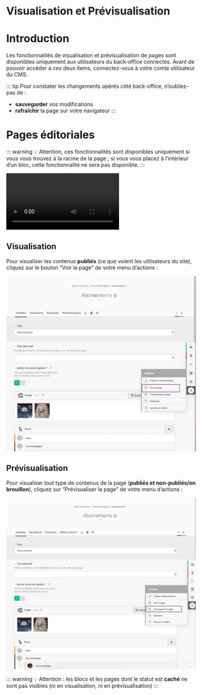 # Visualisation et Prévisualisation

# Introduction

Les fonctionnalités de visualisation et prévisualisation de pages sont disponibles uniquement aux utilisateurs du back-office connectés. Avant de pouvoir accéder à ces deux items, connectez-vous à votre comte utilisateur du CMS.

::: tip
Pour constater les changements opérés côté back-office, n’oubliez-pas de :
- **sauvegarder** vos modifications
- **rafraîchir** la page sur votre navigateur
:::

# Pages éditoriales

::: warning
💡 Attention, ces fonctionnalités sont disponibles uniquement si vous vous trouvez à la racine de la page ; si vous vous placez à l’intérieur d’un bloc, cette fonctionnalité ne sera pas disponible.
:::

<video controls>
<source src="/user/visualisation_et_previsualisation/Enregistrement_de_lecran_2024-08-27_a_12.37.37.webm" type="video/webm">
Your browser does not support the video tag.
</video>

## Visualisation

Pour visualiser les contenus **publiés** (ce que voient les utilisateurs du site), cliquez sur le bouton “Voir la page” de votre menu d’actions :

![Capture d’écran 2024-04-24 à 16.36.11.webp](visualisation_et_previsualisation/Capture_decran_2024-04-24_a_16.36.11.webp)

## Prévisualisation

Pour visualiser tout type de contenus de la page (**publiés et non-publiés/en brouillon**), cliquez sur “Prévisualiser la page” de votre menu d’actions :

![Capture d’écran 2024-04-24 à 16.39.45.webp](visualisation_et_previsualisation/Capture_decran_2024-04-24_a_16.39.45.webp)

::: warning
💡 Attention : les blocs et les pages dont le statut est **caché** ne sont pas visibles (ni en visualisation, ni en prévisualisation)
:::
